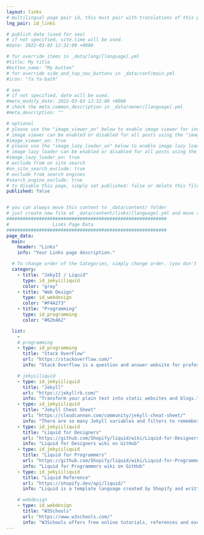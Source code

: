 ```yaml
---
layout: links
# multilingual page pair id, this must pair with translations of this page. (This name must be unique)
lng_pair: id_links

# publish date (used for seo)
# if not specified, site.time will be used.
#date: 2022-03-03 12:32:00 +0000

# for override items in _data/lang/[language].yml
#title: My title
#button_name: "My button"
# for override side_and_top_nav_buttons in _data/conf/main.yml
#icon: "fa fa-bath"

# seo
# if not specified, date will be used.
#meta_modify_date: 2022-03-03 12:32:00 +0000
# check the meta_common_description in _data/owner/[language].yml
#meta_description: ""

# optional
# please use the "image_viewer_on" below to enable image viewer for individual pages or posts (_posts/ or [language]/_posts folders).
# image viewer can be enabled or disabled for all posts using the "image_viewer_posts: true" setting in _data/conf/main.yml.
#image_viewer_on: true
# please use the "image_lazy_loader_on" below to enable image lazy loader for individual pages or posts (_posts/ or [language]/_posts folders).
# image lazy loader can be enabled or disabled for all posts using the "image_lazy_loader_posts: true" setting in _data/conf/main.yml.
#image_lazy_loader_on: true
# exclude from on site search
#on_site_search_exclude: true
# exclude from search engines
#search_engine_exclude: true
# to disable this page, simply set published: false or delete this file
published: false


# you can always move this content to _data/content/ folder
# just create new file at _data/content/links/[language].yml and move content below.
###########################################################
#                Links Page Data
###########################################################
page_data:
  main:
    header: "Links"
    info: "Your Links page description."

  # To change order of the Categories, simply change order. (you don't need to change list order.)
  category:
    - title: "JekyII / Liquid"
      type: id_jekyiiliquid
      color: "gray"
    - title: "Web Design"
      type: id_webdesign
      color: "#F4A273"
    - title: "Programming"
      type: id_programming
      color: "#62b462"

  list:
    -
    # programming
    - type: id_programming
      title: "Stack OverFlow"
      url: "https://stackoverflow.com/"
      info: "Stack Overflow is a question and answer website for professional and enthusiastic programmers."

    # jekyiiliquid
    - type: id_jekyiiliquid
      title: "Jekyll"
      url: "https://jekyllrb.com/"
      info: "Transform your plain text into static websites and blogs."
    - type: id_jekyiiliquid
      title: "Jekyll Cheat Sheet"
      url: "https://cloudcannon.com/community/jekyll-cheat-sheet/"
      info: "There are so many Jekyll variables and filters to remember and it can be tricky to keep it all in your head. This cheat sheet serves as a quick reference of everything Jekyll can do."
    - type: id_jekyiiliquid
      title: "Liquid for Designers"
      url: "https://github.com/Shopify/liquid/wiki/Liquid-for-Designers"
      info: "Liquid for Designers wiki on GitHub"
    - type: id_jekyiiliquid
      title: "Liquid for Programmers"
      url: "https://github.com/Shopify/liquid/wiki/Liquid-for-Programmers"
      info: "Liquid for Programmers wiki on GitHub"
    - type: id_jekyiiliquid
      title: "Liquid Reference"
      url: "https://shopify.dev/api/liquid/"
      info: "Liquid is a template language created by Shopify and written in Ruby. It is now available as an open source project on GitHub"

    # webdesign
    - type: id_webdesign
      title: "W3Schools"
      url: "https://www.w3schools.com/"
      info: "W3Schools offers free online tutorials, references and exercises in all the major languages of the web. Covering popular subjects like HTML, CSS, JavaScript, Python, SQL, Java, and many more."
---
```


